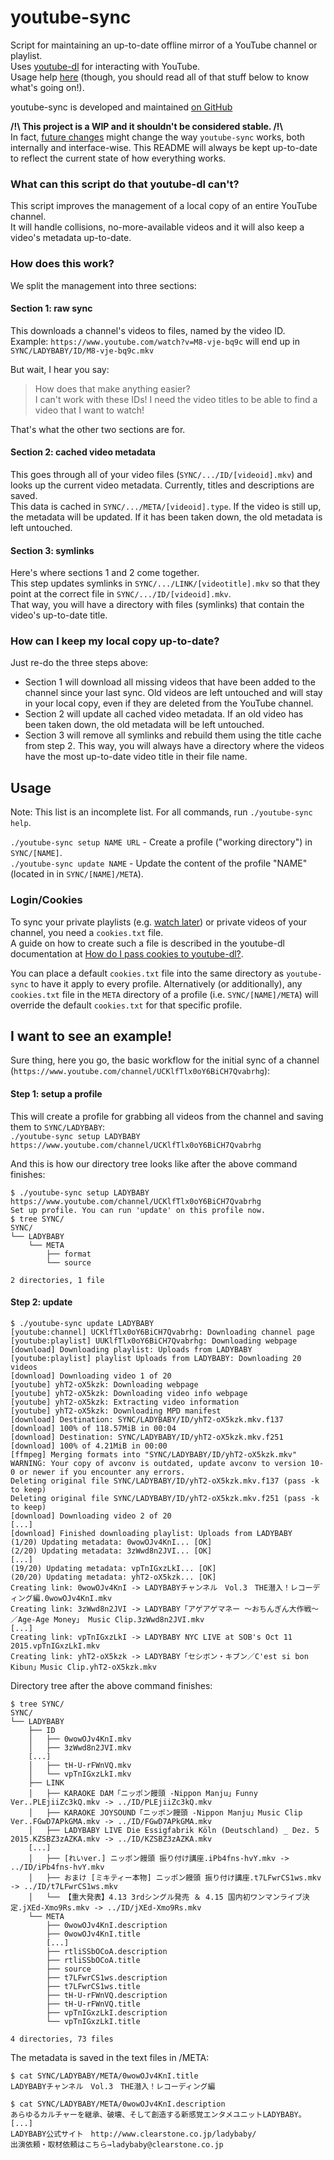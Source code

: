 # youtube-sync

Script for maintaining an up-to-date offline mirror of a YouTube channel or playlist.  
Uses [youtube-dl](https://github.com/rg3/youtube-dl/) for interacting with YouTube.  
Usage help [here](#usage) (though, you should read all of that stuff below to know what's going on!).

youtube-sync is developed and maintained [on GitHub](https://github.com/PotcFdk/youtube-sync)  

**/!\\ This project is a WIP and it shouldn't be considered stable. /!\\**  
In fact, [future changes](https://github.com/PotcFdk/youtube-sync/issues?q=is%3Aissue+is%3Aopen+label%3Aenhancement) might change the way `youtube-sync` works, both internally and interface-wise. This README will always be kept up-to-date to reflect the current state of how everything works.

### What can this script do that youtube-dl can't?
This script improves the management of a local copy of an entire YouTube channel.  
It will handle collisions, no-more-available videos and it will also keep a video's metadata up-to-date.

### How does this work?
We split the management into three sections:

#### Section 1: raw sync
This downloads a channel's videos to files, named by the video ID.  
Example: `https://www.youtube.com/watch?v=M8-vje-bq9c` will end up in `SYNC/LADYBABY/ID/M8-vje-bq9c.mkv`

But wait, I hear you say:  
>How does that make anything easier?  
>I can't work with these IDs! I need the video titles to be able to find a video that I want to watch!

That's what the other two sections are for.

#### Section 2: cached video metadata
This goes through all of your video files (`SYNC/.../ID/[videoid].mkv`) and looks up the current video metadata. Currently, titles and descriptions are saved.  
This data is cached in `SYNC/.../META/[videoid].type`.
If the video is still up, the metadata will be updated. If it has been taken down, the old metadata is left untouched.

#### Section 3: symlinks
Here's where sections 1 and 2 come together.  
This step updates symlinks in `SYNC/.../LINK/[videotitle].mkv` so that they point at the correct file in `SYNC/.../ID/[videoid].mkv`.  
That way, you will have a directory with files (symlinks) that contain the video's up-to-date title.

### How can I keep my local copy up-to-date?
Just re-do the three steps above:  
* Section 1 will download all missing videos that have been added to the channel since your last sync. Old videos are left untouched and will stay in your local copy, even if they are deleted from the YouTube channel.  
* Section 2 will update all cached video metadata. If an old video has been taken down, the old metadata will be left untouched.  
* Section 3 will remove all symlinks and rebuild them using the title cache from step 2. This way, you will always have a directory where the videos have the most up-to-date video title in their file name.  

## Usage

Note: This list is an incomplete list. For all commands, run `./youtube-sync help`.  

`./youtube-sync setup NAME URL` - Create a profile ("working directory") in `SYNC/[NAME]`.  
`./youtube-sync update NAME` - Update the content of the profile "NAME" (located in in `SYNC/[NAME]/META`).  

### Login/Cookies
To sync your private playlists (e.g. [watch later](https://www.youtube.com/playlist?list=WL)) or private videos of your channel, you need a `cookies.txt` file.  
A guide on how to create such a file is described in the youtube-dl documentation at [How do I pass cookies to youtube-dl?](https://github.com/ytdl-org/youtube-dl/blob/master/README.md#user-content-how-do-i-pass-cookies-to-youtube-dl).

You can place a default `cookies.txt` file into the same directory as `youtube-sync` to have it apply to every profile. Alternatively (or additionally), any `cookies.txt` file in the `META` directory of a profile (i.e. `SYNC/[NAME]/META`) will override the default `cookies.txt` for that specific profile.

## I want to see an example!
Sure thing, here you go, the basic workflow for the initial sync of a channel (`https://www.youtube.com/channel/UCKlfTlx0oY6BiCH7Qvabrhg`):  


#### Step 1: setup a profile
This will create a profile for grabbing all videos from the channel and saving them to `SYNC/LADYBABY`:  
`./youtube-sync setup LADYBABY https://www.youtube.com/channel/UCKlfTlx0oY6BiCH7Qvabrhg`

And this is how our directory tree looks like after the above command finishes:

```
$ ./youtube-sync setup LADYBABY https://www.youtube.com/channel/UCKlfTlx0oY6BiCH7Qvabrhg
Set up profile. You can run 'update' on this profile now.
$ tree SYNC/
SYNC/
└── LADYBABY
    └── META
        ├── format
        └── source

2 directories, 1 file
```

#### Step 2: update
```
$ ./youtube-sync update LADYBABY
[youtube:channel] UCKlfTlx0oY6BiCH7Qvabrhg: Downloading channel page
[youtube:playlist] UUKlfTlx0oY6BiCH7Qvabrhg: Downloading webpage
[download] Downloading playlist: Uploads from LADYBABY
[youtube:playlist] playlist Uploads from LADYBABY: Downloading 20 videos
[download] Downloading video 1 of 20
[youtube] yhT2-oX5kzk: Downloading webpage
[youtube] yhT2-oX5kzk: Downloading video info webpage
[youtube] yhT2-oX5kzk: Extracting video information
[youtube] yhT2-oX5kzk: Downloading MPD manifest
[download] Destination: SYNC/LADYBABY/ID/yhT2-oX5kzk.mkv.f137
[download] 100% of 118.57MiB in 00:04
[download] Destination: SYNC/LADYBABY/ID/yhT2-oX5kzk.mkv.f251
[download] 100% of 4.21MiB in 00:00
[ffmpeg] Merging formats into "SYNC/LADYBABY/ID/yhT2-oX5kzk.mkv"
WARNING: Your copy of avconv is outdated, update avconv to version 10-0 or newer if you encounter any errors.
Deleting original file SYNC/LADYBABY/ID/yhT2-oX5kzk.mkv.f137 (pass -k to keep)
Deleting original file SYNC/LADYBABY/ID/yhT2-oX5kzk.mkv.f251 (pass -k to keep)
[download] Downloading video 2 of 20
[...]
[download] Finished downloading playlist: Uploads from LADYBABY
(1/20) Updating metadata: 0wowOJv4KnI... [OK]
(2/20) Updating metadata: 3zWwd8n2JVI... [OK]
[...]
(19/20) Updating metadata: vpTnIGxzLkI... [OK]
(20/20) Updating metadata: yhT2-oX5kzk... [OK]
Creating link: 0wowOJv4KnI -> LADYBABYチャンネル　Vol.3　THE潜入！レコーディング編.0wowOJv4KnI.mkv
Creating link: 3zWwd8n2JVI -> LADYBABY「アゲアゲマネー ～おちんぎん大作戦～／Age-Age Money」 Music Clip.3zWwd8n2JVI.mkv
[...]
Creating link: vpTnIGxzLkI -> LADYBABY NYC LIVE at SOB's Oct 11 2015.vpTnIGxzLkI.mkv
Creating link: yhT2-oX5kzk -> LADYBABY「セシボン・キブン／C'est si bon Kibun」Music Clip.yhT2-oX5kzk.mkv
```

Directory tree after the above command finishes:

```
$ tree SYNC/
SYNC/
└── LADYBABY
    ├── ID
    │   ├── 0wowOJv4KnI.mkv
    │   ├── 3zWwd8n2JVI.mkv
    [...]
    │   ├── tH-U-rFWnVQ.mkv
    │   └── vpTnIGxzLkI.mkv
    ├── LINK
    │   ├── KARAOKE DAM「ニッポン饅頭 -Nippon Manju」Funny Ver..PLEjiiZc3kQ.mkv -> ../ID/PLEjiiZc3kQ.mkv
    │   ├── KARAOKE JOYSOUND「ニッポン饅頭 -Nippon Manju」Music Clip Ver..FGwD7APkGMA.mkv -> ../ID/FGwD7APkGMA.mkv
    │   ├── LADYBABY LIVE Die Essigfabrik Köln (Deutschland) _ Dez. 5 2015.KZSBZ3zAZKA.mkv -> ../ID/KZSBZ3zAZKA.mkv
    [...]
    │   ├── [れいver.] ニッポン饅頭 振り付け講座.iPb4fns-hvY.mkv -> ../ID/iPb4fns-hvY.mkv
    │   ├── おまけ [ミキティー本物] ニッポン饅頭 振り付け講座.t7LFwrCS1ws.mkv -> ../ID/t7LFwrCS1ws.mkv
    │   └── 【重大発表】4.13 3rdシングル発売 ＆ 4.15 国内初ワンマンライブ決定.jXEd-Xmo9Rs.mkv -> ../ID/jXEd-Xmo9Rs.mkv
    └── META
        ├── 0wowOJv4KnI.description
        ├── 0wowOJv4KnI.title
        [...]
        ├── rtliSSbOCoA.description
        ├── rtliSSbOCoA.title
        ├── source
        ├── t7LFwrCS1ws.description
        ├── t7LFwrCS1ws.title
        ├── tH-U-rFWnVQ.description
        ├── tH-U-rFWnVQ.title
        ├── vpTnIGxzLkI.description
        └── vpTnIGxzLkI.title

4 directories, 73 files
```

The metadata is saved in the text files in /META:  
```
$ cat SYNC/LADYBABY/META/0wowOJv4KnI.title
LADYBABYチャンネル　Vol.3　THE潜入！レコーディング編

$ cat SYNC/LADYBABY/META/0wowOJv4KnI.description
あらゆるカルチャーを継承、破壊、そして創造する新感覚エンタメユニットLADYBA­BY。
[...]
LADYBABY公式サイト　http://www.clearstone.co.jp/ladybaby/
出演依頼・取材依頼はこちら→ladybaby@clearstone.co.jp
```
